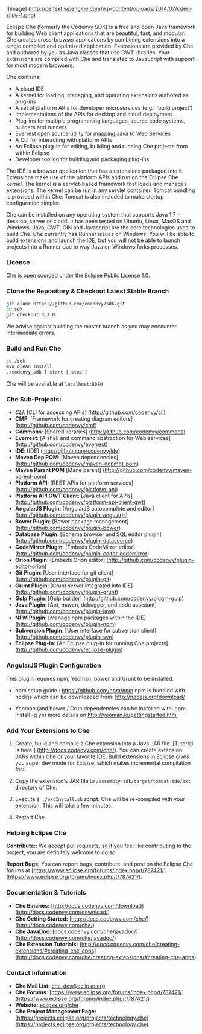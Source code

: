 ![image] (http://cenext.wpengine.com/wp-content/uploads/2014/07/cdec-slide-1.png)

Eclispe Che (formerly the Codenvy SDK) is a free and open Java framework for building Web client applications that are beautiful, fast, and modular. Che creates cross-browser applications by combining extensions into a single compiled and optimized application. Extensions are provided by Che and authored by you as Java classes that use GWT libraries. Your extensions are compiled with Che and translated to JavaScript with support for most modern browsers.

Che contains:
* A cloud IDE
* A kernel for loading, managing, and operating extensions authored as plug-ins
* A set of platform APIs for developer microservices (e.g., 'build project')
* Implementations of the APIs for desktop and cloud deployment
* Plug-ins for multiple programming languages, source code systems, builders and runners
* Everrest open source utility for mapping Java to Web Services
* A CLI for interacting with platform APIs
* An Eclipse plug-in for editing, building and running Che projects from within Eclipse
* Developer tooling for building and packaging plug-ins

The IDE is a browser application that has a extensions packaged into it. Extensions make use of the platform APIs and run on the Eclipse Che kernel. The kernel is a servlet-based framework that loads and manages extensions.  The kernel can be run in any servlet container. Tomcat bundling is provided within Che. Tomcat is also included to make startup configuration simpler. 

Che can be installed on any operating system that supports Java 1.7 - desktop, server or cloud. It has been tested on Ubuntu, Linux, MacOS and Windows. Java, GWT, GIN and Javascript are the core technologies used to build Che. Che currently has Runner issues on Windows. You will be able to build extensions and launch the IDE, but you will not be able to launch projects into a Runner due to way Java on Windows forks processes.

### License
Che is open sourced under the Eclipse Public License 1.0.

### Clone the Repository & Checkout Latest Stable Branch

```sh
git clone https://github.com/codenvy/sdk.git
cd sdk
git checkout 3.1.0
```

We advise against building the master branch as you may encounter intermediate errors. 

### Build and Run Che
```sh
cd /sdk
mvn clean install
./codenvy_sdk [ start | stop ]
```

Che will be available at ```localhost:8080```

### Che Sub-Projects:
* *CLI*:                       [CLI for accessing APIs] (http://github.com/codenvy/cli)
* **CMF**:                     [Framework for creating diagram editors] (http://github.com/codenvy/cmf)
* **Commons**:                 [Shared libraries] (http://github.com/codenvy/commons)
* **Everrest**:                [A shell and command abstraction for Web services] (http://github.com/codenvy/everrest)
* **IDE**:                     [IDE] (http://github.com/codenvy/ide)
* **Maven Dep POM**:           [Maven dependencies] (http://github.com/codenvy/maven-depmgt-pom)
* **Maven Parent POM**         [Mane parent] (http://github.com/codenvy/maven-parent-pom)
* **Platform API**:            [REST APIs for platform services] (http://github.com/codenvy/platform-api)
* **Platform API GWT Client**: [Java client for APIs] (http://github.com/codenvy/platform-api-client-gwt)
* **AngularJS Plugin**:        [AngularJS autocomplete and editor] (http://github.com/codenvy/plugin-angularjs)
* **Bower Plugin**:            [Bower package management] (http://github.com/codenvy/plugin-bower)
* **Database Plugin**:         [Schema browser and SQL editor plugin] (http://github.com/codenvy/plugin-datasource)
* **CodeMirror Plugin**:       [Embeds CodeMirror editor] (http://github.com/codenvy/plugin-editor-codemirror)
* **Orion Plugin**:            [Embeds Orion editor] (http://github.com/codenvy/plugin-editor-orion)
* **Git Plugin**:              [User interface for git client] (http://github.com/codenvy/plugin-git)
* **Grunt Plugin**:            [Grunt server integrated into IDE] (http://github.com/codenvy/plugin-grunt)
* **Gulp Plugin**:             [Gulp builder] (http://github.com/codenvy/plugin-gulp)
* **Java Plugin**:             [Ant, maven, debugger, and code assistant] (http://github.com/codenvy/plugin-java)
* **NPM Plugin**:              [Manage npm packages within the IDE] (http://github.com/codenvy/plugin-npm)
* **Subversion Plugin**:       [User interface for subversion client] (http://github.com/codenvy/plugin-svn)
* **Eclipse Plug-In**:         [An Eclipse plug-in for running Che projects] (http://github.com/codenvy/eclipse-plugin)



### AngularJS Plugin Configuration
This plugin requires npm, Yeoman, bower and Grunt to be installed.

* npm setup guide : https://github.com/npm/npm
npm is bundled with nodejs which can be downloaded from: http://nodejs.org/download/

* Yeoman (and bower / Grun dependencies can be installed with: npm install -g yo)
   more details on http://yeoman.io/gettingstarted.html

### Add Your Extensions to Che
1. Create, build and compile a Che extension into a Java JAR file. [Tutorial is here.] (http://docs.codenvy.com/che/). You can create extension JARs within Che or your favorite IDE. Build extensions in Eclipse gives you super dev mode for Eclipse, which makes incremental compilation fast.

2. Copy the extension's JAR file to ```/assembly-sdk/target/tomcat-ide/ext``` directory of Che.  

3. Execute ```$ ./extInstall.sh``` script. Che will be re-compiled with your extension. This will take a few minutes.

4. Restart Che.

### Helping Eclipse Che

**Contribute:**: We accept pull requests, so if you feel like contributing to the project, you are definitely welcome to do so.

**Report Bugs:** You can report bugs, contribute, and post on the Eclipse Che forums at [https://www.eclipse.org/forums/index.php/t/787421/] (https://www.eclipse.org/forums/index.php/t/787421/). 

### Documentation & Tutorials
* **Che Binaries:** [http://docs.codenvy.com/download] (http://docs.codenvy.com/download/)
* **Che Getting Started:** [http://docs.codenvy.com/che/] (http://docs.codenvy.com/che/)
* **Che JavaDoc:** [docs.codenvy.com/che/javadoc/] (http://docs.codenvy.com/che/javadoc/)
* **Che Extension Tutorials:** [http://docs.codenvy.com/che/creating-extensions/#creating-che-apps] (http://docs.codenvy.com/che/creating-extensions/#creating-che-apps)


### Contact Information
* **Che Mail List:** [che-dev@eclipse.org](email:che-dev@eclipse.org)
* **Che Forums:** [https://www.eclipse.org/forums/index.php/t/787421/](https://www.eclipse.org/forums/index.php/t/787421/)
* **Website:** [eclipse.org/che](https://eclipse.org/che)
* **Che Project Management Page:** [https://projects.eclipse.org/projects/technology.che](https://projects.eclipse.org/projects/technology.che)
